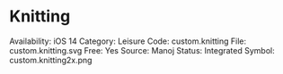 # Knitting

Availability: iOS 14
Category: Leisure
Code: custom.knitting
File: custom.knitting.svg
Free: Yes
Source: Manoj
Status: Integrated
Symbol: custom.knitting2x.png